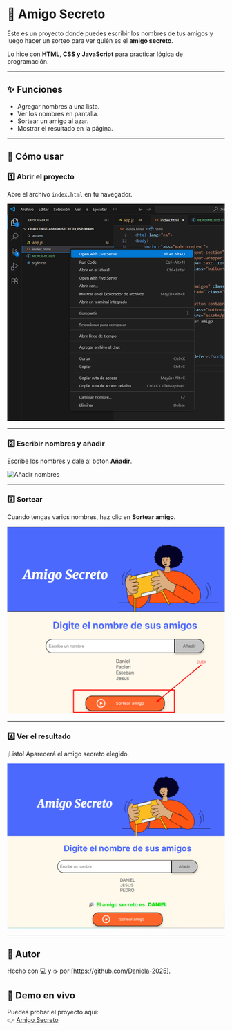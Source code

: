 # 🎁 Amigo Secreto

Este es un proyecto donde puedes escribir los nombres de tus amigos y luego hacer un sorteo para ver quién es el **amigo secreto**.  

Lo hice con **HTML, CSS y JavaScript** para practicar lógica de programación.  

---

## ✨ Funciones
- Agregar nombres a una lista.
- Ver los nombres en pantalla.
- Sortear un amigo al azar.
- Mostrar el resultado en la página.

---

## 🚀 Cómo usar

### 1️⃣ Abrir el proyecto
Abre el archivo `index.html` en tu navegador.  

![Abrir index](assets/abrir-navegador.png)

---

### 2️⃣ Escribir nombres y añadir
Escribe los nombres y dale al botón **Añadir**.  

![Añadir nombres](assets/AÑADIR-NOMBRE.png)

---

### 3️⃣ Sortear
Cuando tengas varios nombres, haz clic en **Sortear amigo**.  

![Sortear amigo](assets/DAR-CLICK-SORTEAR.png)

---

### 4️⃣ Ver el resultado
¡Listo! Aparecerá el amigo secreto elegido.  

![Resultado sorteo](assets/CHALLENGE.png)

---

## 👤 Autor
Hecho con 💻 y ☕ por [https://github.com/Daniela-2025].

## 🚀 Demo en vivo
Puedes probar el proyecto aquí:  
👉 [Amigo Secreto](https://daniela-2025.github.io/amigo-secreto/)

